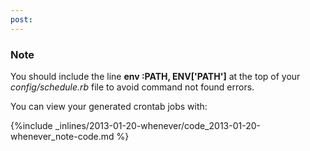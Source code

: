 ```yaml
---
post: 
---
```


### Note

You should include the line **env :PATH, ENV['PATH']** at the top of your _config/schedule.rb_ file to avoid command not found errors.

 


You can view your generated crontab jobs with:



{%include _inlines/2013-01-20-whenever/code_2013-01-20-whenever_note-code.md %}


